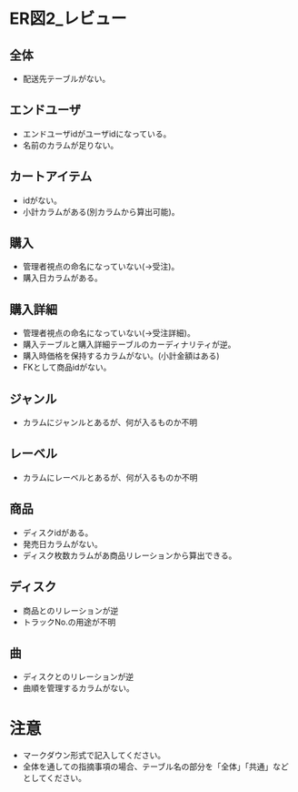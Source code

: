 # ER図2_レビュー
## 全体
- 配送先テーブルがない。

## エンドユーザ
- エンドユーザidがユーザidになっている。
- 名前のカラムが足りない。

## カートアイテム
- idがない。
- 小計カラムがある(別カラムから算出可能)。

## 購入
- 管理者視点の命名になっていない(→受注)。
- 購入日カラムがある。

## 購入詳細
- 管理者視点の命名になっていない(→受注詳細)。
- 購入テーブルと購入詳細テーブルのカーディナリティが逆。
- 購入時価格を保持するカラムがない。(小計金額はある)
- FKとして商品idがない。

## ジャンル
- カラムにジャンルとあるが、何が入るものか不明

## レーベル
- カラムにレーベルとあるが、何が入るものか不明

## 商品
- ディスクidがある。
- 発売日カラムがない。
- ディスク枚数カラムがあ商品リレーションから算出できる。

## ディスク
- 商品とのリレーションが逆
- トラックNo.の用途が不明

## 曲
- ディスクとのリレーションが逆
- 曲順を管理するカラムがない。

# 注意
* マークダウン形式で記入してください。
* 全体を通しての指摘事項の場合、テーブル名の部分を「全体」「共通」などとしてください。

